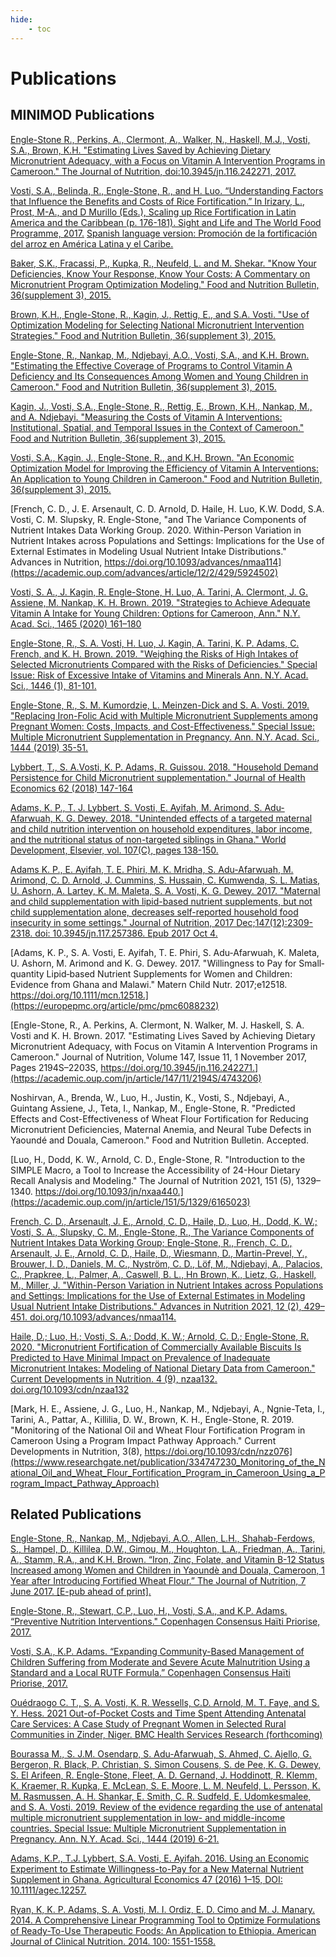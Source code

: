```yaml
---
hide:
    - toc
---
```


# Publications

## MINIMOD Publications

[Engle-Stone R., Perkins, A., Clermont, A., Walker, N., Haskell, M.J., Vosti, S.A., Brown, K.H. "Estimating Lives Saved by Achieving Dietary Micronutrient Adequacy, with a Focus on Vitamin A Intervention Programs in Cameroon." The Journal of Nutrition, doi:10.3945/jn.116.242271, 2017.](https://academic.oup.com/jn/article/147/11/2194S/4743206)

[Vosti, S.A., Belinda, R., Engle-Stone, R., and H. Luo. “Understanding Factors that Influence the Benefits and Costs of Rice Fortification.” In Irizary, L., Prost, M-A., and D Murillo (Eds.), Scaling up Rice Fortification in Latin America and the Caribbean (p. 176-181). Sight and Life and The World Food Programme, 2017.](https://sightandlife.org/wp-content/uploads/2017/04/Scaling-Up-Rice-Fortification-WFP-Rice-Fortification-ENG.pdf) [Spanish language version: Promoción de la fortificación del arroz en América Latina y el Caribe.](https://documents.wfp.org/stellent/groups/public/documents/liaison_offices/wfp292917.pdf?_ga=2.149659122.51335116.1620372218-2114535856.1620372218)

[Baker, S.K., Fracassi, P., Kupka, R., Neufeld, L. and M. Shekar. "Know Your Deficiencies, Know Your Response, Know Your Costs: A Commentary on Micronutrient Program Optimization Modeling." Food and Nutrition Bulletin, 36(supplement 3), 2015.](https://journals.sagepub.com/doi/10.1177/0379572115597092)

[Brown, K.H., Engle-Stone, R., Kagin, J., Rettig, E., and S.A. Vosti. "Use of Optimization Modeling for Selecting National Micronutrient Intervention Strategies." Food and Nutrition Bulletin, 36(supplement 3), 2015.](https://journals.sagepub.com/doi/full/10.1177/0379572115599325)

[Engle-Stone, R., Nankap, M., Ndjebayi, A.O., Vosti, S.A., and K.H. Brown. "Estimating the Effective Coverage of Programs to Control Vitamin A Deficiency and Its Consequences Among Women and Young Children in Cameroon." Food and Nutrition Bulletin, 36(supplement 3), 2015.](https://journals.sagepub.com/doi/full/10.1177/0379572115595888)

[Kagin, J., Vosti, S.A., Engle-Stone, R., Rettig, E., Brown, K.H., Nankap, M., and A. Ndjebayi. "Measuring the Costs of Vitamin A Interventions: Institutional, Spatial, and Temporal Issues in the Context of Cameroon." Food and Nutrition Bulletin, 36(supplement 3), 2015.](https://journals.sagepub.com/doi/10.1177/0379572115598445)

[Vosti, S.A., Kagin, J., Engle-Stone, R., and K.H. Brown. "An Economic Optimization Model for Improving the Efficiency of Vitamin A Interventions: An Application to Young Children in Cameroon." Food and Nutrition Bulletin, 36(supplement 3), 2015.](https://journals.sagepub.com/doi/pdf/10.1177/0379572115595889)

[French, C. D., J. E. Arsenault, C. D. Arnold, D. Haile, H. Luo, K.W. Dodd, S.A. Vosti, C. M. Slupsky, R. Engle-Stone, "and The Variance Components of Nutrient Intakes Data Working Group. 2020. Within-Person Variation in Nutrient Intakes across Populations and Settings: Implications for the Use of External Estimates in Modeling Usual Nutrient Intake Distributions." Advances in Nutrition, https://doi.org/10.1093/advances/nmaa114](https://academic.oup.com/advances/article/12/2/429/5924502)

[Vosti, S. A., J. Kagin, R. Engle-Stone, H. Luo, A. Tarini, A. Clermont, J. G. Assiene, M. Nankap, K. H. Brown.  2019. "Strategies to Achieve Adequate Vitamin A Intake for Young Children: Options for Cameroon, Ann." N.Y. Acad. Sci., 1465 (2020) 161–180](https://nyaspubs.onlinelibrary.wiley.com/doi/10.1111/nyas.14275)

[Engle-Stone, R., S. A. Vosti, H. Luo, J. Kagin, A. Tarini, K. P. Adams, C. French, and K. H. Brown. 2019. "Weighing the Risks of High Intakes of Selected Micronutrients Compared with the Risks of Deficiencies."  Special Issue: Risk of Excessive Intake of Vitamins and Minerals Ann. N.Y. Acad. Sci., 1446 (1), 81-101.](https://www.ncbi.nlm.nih.gov/pmc/articles/PMC6618252/)

[Engle-Stone, R., S. M. Kumordzie, L. Meinzen-Dick and S. A. Vosti. 2019. "Replacing Iron-Folic Acid with Multiple Micronutrient Supplements among Pregnant Women: Costs, Impacts, and Cost-Effectiveness." Special Issue: Multiple Micronutrient Supplementation in Pregnancy. Ann. N.Y. Acad. Sci., 1444 (2019) 35-51.](https://www.researchgate.net/publication/333424734_Replacing_iron-folic_acid_with_multiple_micronutrient_supplements_among_pregnant_women_in_Bangladesh_and_Burkina_Faso_costs_impacts_and_cost-effectiveness)

[Lybbert, T., S. A.Vosti, K. P. Adams, R. Guissou.  2018. "Household Demand Persistence for Child Micronutrient supplementation." Journal of Health Economics 62 (2018) 147-164](https://escholarship.org/content/qt55d0h9c7/qt55d0h9c7.pdf?t=qakfml)

[Adams, K. P., T. J. Lybbert, S. Vosti, E. Ayifah, M. Arimond, S. Adu-Afarwuah, K. G. Dewey. 2018. "Unintended effects of a targeted maternal and child nutrition intervention on household expenditures, labor income, and the nutritional status of non-targeted siblings in Ghana." World Development, Elsevier, vol. 107(C), pages 138-150.](https://www.sciencedirect.com/science/article/pii/S0305750X18300706)

[Adams K. P., E. Ayifah, T. E. Phiri, M. K. Mridha, S. Adu-Afarwuah, M. Arimond, C. D. Arnold, J. Cummins, S. Hussain, C. Kumwenda, S. L. Matias, U. Ashorn, A. Lartey, K. M. Maleta, S. A. Vosti, K. G. Dewey.  2017.  "Maternal and child supplementation with lipid-based nutrient supplements, but not child supplementation alone, decreases self-reported household food insecurity in some settings." Journal of Nutrition, 2017 Dec;147(12):2309-2318. doi: 10.3945/jn.117.257386. Epub 2017 Oct 4.](https://www.ncbi.nlm.nih.gov/pmc/articles/PMC5697970/)

[Adams, K. P., S. A. Vosti, E. Ayifah, T. E. Phiri, S. Adu‐Afarwuah, K. Maleta, U. Ashorn, M. Arimond and K. G. Dewey.  2017. "Willingness to Pay for Small‐quantity Lipid‐based Nutrient Supplements for Women and Children: Evidence from Ghana and Malawi." Matern Child Nutr. 2017;e12518. https://doi.org/10.1111/mcn.12518.](https://europepmc.org/article/pmc/pmc6088232)

[Engle-Stone, R., A. Perkins, A. Clermont, N. Walker, M. J. Haskell, S. A. Vosti and K. H. Brown.  2017.  "Estimating Lives Saved by Achieving Dietary Micronutrient Adequacy, with Focus on Vitamin A Intervention Programs in Cameroon."  Journal of Nutrition, Volume 147, Issue 11, 1 November 2017, Pages 2194S–2203S, https://doi.org/10.3945/jn.116.242271.](https://academic.oup.com/jn/article/147/11/2194S/4743206)

Noshirvan, A., Brenda, W., Luo, H., Justin, K., Vosti, S., Ndjebayi, A., Guintang Assiene, J., Teta, I., Nankap, M., Engle-Stone, R. "Predicted Effects and Cost-Effectiveness of Wheat Flour Fortification for Reducing Micronutrient Deficiencies, Maternal Anemia, and Neural Tube Defects in Yaoundé and Douala, Cameroon." Food and Nutrition Bulletin. Accepted.

[Luo, H., Dodd, K. W., Arnold, C. D., Engle-Stone, R. "Introduction to the SIMPLE Macro, a Tool to Increase the Accessibility of 24-Hour Dietary Recall Analysis and Modeling." The Journal of Nutrition 2021, 151 (5), 1329–1340. https://doi.org/10.1093/jn/nxaa440.](https://academic.oup.com/jn/article/151/5/1329/6165023)

[French, C. D., Arsenault, J. E., Arnold, C. D., Haile, D., Luo, H., Dodd, K. W.; Vosti, S. A., Slupsky, C. M., Engle-Stone, R., The Variance Components of Nutrient Intakes Data Working Group; Engle-Stone, R., French, C. D., Arsenault, J. E., Arnold, C. D., Haile, D., Wiesmann, D., Martin-Prevel, Y., Brouwer, I. D., Daniels, M. C., Nyström, C. D., Löf, M., Ndjebayi, A., Palacios, C., Prapkree, L., Palmer, A., Caswell, B. L., Hn Brown, K., Lietz, G., Haskell, M., Miller, J. "Within-Person Variation in Nutrient Intakes across Populations and Settings: Implications for the Use of External Estimates in Modeling Usual Nutrient Intake Distributions." Advances in Nutrition 2021, 12 (2), 429–451. doi.org/10.1093/advances/nmaa114.](https://academic.oup.com/advances/article/12/2/429/5924502)

[Haile, D.; Luo, H.; Vosti, S. A.; Dodd, K. W.; Arnold, C. D.; Engle-Stone, R. 2020. "Micronutrient Fortification of Commercially Available Biscuits Is Predicted to Have Minimal Impact on Prevalence of Inadequate Micronutrient Intakes: Modeling of National Dietary Data from Cameroon." Current Developments in Nutrition. 4 (9), nzaa132. doi.org/10.1093/cdn/nzaa132](https://academic.oup.com/cdn/article/4/9/nzaa132/5890337)

[Mark, H. E., Assiene, J. G., Luo, H., Nankap, M., Ndjebayi, A., Ngnie-Teta, I., Tarini, A., Pattar, A., Killilia, D. W., Brown, K. H., Engle-Stone, R. 2019. "Monitoring of the National Oil and Wheat Flour Fortification Program in Cameroon Using a Program Impact Pathway Approach." Current Developments in Nutrition, 3(8), https://doi.org/10.1093/cdn/nzz076](https://www.researchgate.net/publication/334747230_Monitoring_of_the_National_Oil_and_Wheat_Flour_Fortification_Program_in_Cameroon_Using_a_Program_Impact_Pathway_Approach)

## Related Publications

[Engle-Stone, R.,  Nankap, M., Ndjebayi, A.O., Allen, L.H., Shahab-Ferdows, S., Hampel, D., Killilea, D.W., Gimou, M., Houghton, L.A., Friedman, A., Tarini, A., Stamm, R.A., and K.H. Brown.  “Iron, Zinc, Folate, and Vitamin B-12 Status Increased among Women and Children in Yaoundè and Douala, Cameroon, 1 Year after Introducing Fortified Wheat Flour.” The Journal of Nutrition, 7 June 2017. [E-pub ahead of print].](https://pubmed.ncbi.nlm.nih.gov/28592513/)

[Engle-Stone, R., Stewart, C.P., Luo, H., Vosti, S.A., and K.P. Adams. “Preventive Nutrition Interventions." Copenhagen Consensus Haïti Priorise, 2017.](https://www.copenhagenconsensus.com/sites/default/files/haiti_priorise_nutrition_-_english.pdf)

[Vosti, S.A., K.P. Adams. “Expanding Community-Based Management of Children Suffering from Moderate and Severe Acute Malnutrition Using a Standard and a Local RUTF Formula.” Copenhagen Consensus Haïti Priorise, 2017.](https://www.copenhagenconsensus.com/sites/default/files/haiti_priorise_wasting_vosti_-_english.pdf)

[Ouédraogo C. T., S. A. Vosti, K. R. Wessells, C.D. Arnold, M. T. Faye, and S. Y. Hess.  2021 Out-of-Pocket Costs and Time Spent Attending Antenatal Care Services: A Case Study of Pregnant Women in Selected Rural Communities in Zinder, Niger. BMC Health Services Research (forthcoming)](https://bmchealthservres.biomedcentral.com/articles/10.1186/s12913-020-06027-2)

[Bourassa M., S. J.M. Osendarp, S. Adu-Afarwuah, S. Ahmed, C. Ajello, G. Bergeron, R.  Black, P. Christian, S. Simon Cousens, S. de Pee, K. G. Dewey, S. El Arifeen, R. Engle-Stone, Fleet, A. D. Gernand, J. Hoddinott, R. Klemm, K. Kraemer, R. Kupka, E. McLean, S. E. Moore, L. M. Neufeld, L. Persson, K. M. Rasmussen, A. H. Shankar, E. Smith, C. R. Sudfeld, E. Udomkesmalee, and S. A. Vosti. 2019. Review of the evidence regarding the use of antenatal multiple micronutrient supplementation in low- and middle-income countries.  Special Issue: Multiple Micronutrient Supplementation in Pregnancy. Ann. N.Y. Acad. Sci., 1444 (2019) 6-21.](https://nyaspubs.onlinelibrary.wiley.com/doi/full/10.1111/nyas.14121)

[Adams, K.P., T.J. Lybbert, S.A. Vosti, E. Ayifah.  2016.  Using an Economic Experiment to Estimate Willingness-to-Pay for a New Maternal Nutrient Supplement in Ghana.  Agricultural Economics 47 (2016) 1–15, DOI: 10.1111/agec.12257.](https://onlinelibrary.wiley.com/doi/10.1111/agec.12257)

[Ryan, K, K. P. Adams, S. A. Vosti, M. I. Ordiz, E. D. Cimo and M. J. Manary.  2014.  A Comprehensive Linear Programming Tool to Optimize Formulations of Ready-To-Use Therapeutic Foods: An Application to Ethiopia.  American Journal of Clinical Nutrition. 2014. 100: 1551-1558.](https://arefiles.ucdavis.edu/uploads/filer_public/c8/f9/c8f97b6c-a8c8-4052-a013-fb90a8e24337/am_j_clin_nutr-2014-ryan-ajcn114090670.pdf)
